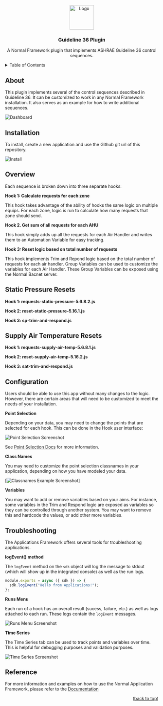 <a name="readme-top"></a>

<br />
<div align="center">
  <a href="https://github.com/normalframework/gl36-demo">
    <img src="logo.png" alt="Logo" width="80">
  </a>

  <h3 align="center">Guideline 36 Plugin</h3>

  <p align="center">
    A Normal Framework plugin that implements ASHRAE Guideline 36 control sequences.
  </p>
</div>

<!-- TABLE OF CONTENTS -->
<details>
  <summary>Table of Contents</summary>
  <ol>
    <li>
      <a href="#about-the-project">About</a>
    </li>
    <li>
      <a href="#installation">Intallation</a>
    </li>
    <li><a href="#overview">Overview</a></li>
    <li><a href="#configuration">Configuration</a></li>
    <li><a href="#reference">Reference</a></li>
    <li><a href="#troubleshooting">Troubleshooting</a></li>
  </ol>
</details>

<!-- ABOUT THE PROJECT -->

## About

This plugin implements several of the control sequences described in Guideline 36. It can be customized to work in any Normal Framework installation. It also serves as an example for how to write additional sequences.

![Dashboard][dashboard-screenshot]

## Installation

To install, create a new application and use the Github git url of this repository.

![Install][install-screenshot]

## Overview

Each sequence is broken down into three separate hooks:

**Hook 1: Calculate requests for each zone**

This hook takes advantage of the ability of hooks the same logic on multiple equips. For each zone, logic is run to calculate how many requests that zone should send.

**Hook 2. Get sum of all requests for each AHU**

This hook simply adds up all the requests for each Air Handler and writes them to an Automation Variable for easy tracking.

**Hook 3: Reset logic based on total number of requests**

This hook implements Trim and Repond logic based on the total number of requests for each air handler. Group Variables can be used to customize the variables for each Air Handler. These Group Variables can be exposed using the Normal Bacnet server.

## Static Pressure Resets

**Hook 1: requests-static-pressure-5.6.8.2.js**

**Hook 2: reset-static-pressure-5.16.1.js**

**Hook 3: sp-trim-and-respond.js**

## Supply Air Temperature Resets

**Hook 1: requests-supply-air-temp-5.6.8.1.js**

**Hook 2: reset-supply-air-temp-5.16.2.js**

**Hook 3: sat-trim-and-respond.js**

## Configuration

Users should be able to use this app without many changes to the logic. However, there are certain areas that will need to be customized to meet the needs of your installation.

**Point Selection**

Depending on your data, you may need to change the points that are selected for each hook. This can be done in the Hook user interface:

![Point Selection Screenshot][point-selection-screenshot]

See [Point Selection Docs](https://docs.normal.dev/applications/hooks/#point-selection) for more information.

**Class Names**

You may need to customize the point selection classnames in your application, depending on how you have modeled your data.

[![Classnames Example Screenshot][classnames-screenshot]]

**Variables**

You may want to add or remove variables based on your aims. For instance, some variables in the Trim and Respond logic are exposed as variables so they can be controlled through another system. You may want to remove this and hardcode the values, or add other more variables.

## Troubleshooting

The Applications Framework offers several tools for troubleshooting applications.

**logEvent() method**

The `logEvent` method on the `sdk` object will log the message to stdout (which will show up in the integrated console) as well as the run logs.

```js
module.exports = async ({ sdk }) => {
  sdk.logEvent("Hello from Applications!");
};
```

**Runs Menu**

Each run of a hook has an overall result (sucess, failure, etc.) as well as logs attached to each run. These logs contain the `logEvent` messages.

![Runs Menu Screenshot][runs-menu-screenshot]

**Time Series**

The Time Series tab can be used to track points and variables over time. This is helpful for debugging purposes and validation purposes.

![Time Series Screenshot][time-series-screenshot]

## Reference

For more information and examples on how to use the Normal Application Framework, please refer to the [Documentation](https://docs.normal.dev/applications/overview/)

<p align="right">(<a href="#readme-top">back to top</a>)</p>

[dashboard-screenshot]: images/dashboard.png
[classnames-screenshot]: images/classnames.png
[point-selection-screenshot]: images/point-selection.png
[install-screenshot]: images/install.png
[runs-menu-screenshot]: images/runs-menu.png
[time-series-screenshot]: images/time-series.png
